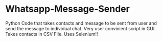 # Whatsapp-Message-Sender
Python Code that takes contacts and message to be sent from user and send the message to individual chat. Very user convinient script in GUI. Takes contacts in CSV File. Uses Selenium!!
